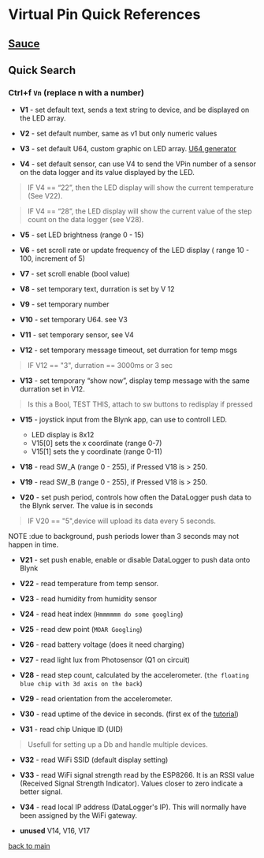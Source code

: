 
# Virtual Pin Quick References

## [Sauce](http://iot.nortcele.win/doc/reference/virtual-pins.html)

## Quick Search

### Ctrl+f  `Vn` (replace n with a number)

- **V1** - set default text, sends a text string to device, and be displayed on the LED array.
- **V2** - set default number, same as v1 but only numeric values

- **V3** - set default U64, custom graphic on LED array. [U64 generator](https://xantorohara.github.io/led-matrix-editor/)

- **V4** - set default sensor, can use V4 to send the VPin number of a sensor on the data logger and its value displayed by the LED.

> IF  V4 == “22”, then the LED display will show the current temperature (See V22).

> IF V4 == “28”, the LED display will show the current value of the step count on the data logger (see V28).

- **V5** - set LED brightness (range 0 - 15)

- **V6** - set scroll rate or update frequency of the LED display ( range 10 - 100, increment of 5)

- **V7** - set scroll enable (bool value)

- **V8** - set temporary text, durration is set by V 12

- **V9** - set temporary number

- **V10** - set temporary U64. see V3

- **V11** - set temporary sensor, see V4

- **V12** - set temporary message timeout, set durration for temp msgs

> IF V12 == "3", durration == 3000ms or 3 sec

- **V13** - set temporary “show now”, display temp message with the same durration set in V12.
> Is this a Bool, TEST THIS, attach to sw buttons to redisplay if pressed

- **V15** - joystick input from the Blynk app, can use to controll LED.
  - LED display is 8x12
  - V15[0] sets the x coordinate (range 0-7)
  - V15[1] sets the y coordinate (range 0-11)

- **V18** - read SW_A (range 0 - 255), if Pressed V18 is > 250.

- **V19** - read SW_B (range 0 - 255), if Pressed V18 is > 250.

- **V20** - set push period, controls how often the DataLogger push data to the Blynk server. The value is in seconds
> IF V20 == "5",device will upload its data every 5 seconds.

NOTE :due to background, push periods lower than 3 seconds may not happen in time.

- **V21** - set push enable, enable or disable DataLogger to push data onto Blynk

- **V22** - read temperature from temp sensor.

- **V23** - read humidity from humidity sensor

- **V24** - read heat index (`Hmmmmmm do some googling`)

- **V25** - read dew point (`MOAR Googling`)

- **V26** - read battery voltage (does it need charging)

- **V27** - read light lux from Photosensor (Q1 on circuit)

- **V28** - read step count, calculated by the accelerometer. (`the floating blue chip with 3d axis on the back`)

- **V29** - read orientation from the accelerometer.

- **V30** - read uptime of the device in seconds. (first ex of the [tutorial](http://iot.nortcele.win/doc/tutorials/blynk-app-tab1.html#making-tab-1-display-sensor-data))

- **V31** - read chip Unique ID (UID)
> Usefull for setting up a Db and handle multiple devices.

- **V32** - read WiFi SSID (default display setting)

- **V33** - read WiFi signal strength read by the ESP8266. It is an RSSI value (Received Signal Strength Indicator). Values closer to zero indicate a better signal.

- **V34** - read local IP address (DataLogger's IP). This will normally have been assigned by the WiFi gateway.

- **unused** V14, V16, V17

[back to main](./README.md)
